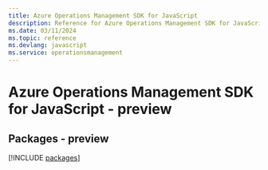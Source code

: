 ```yaml
---
title: Azure Operations Management SDK for JavaScript
description: Reference for Azure Operations Management SDK for JavaScript
ms.date: 03/11/2024
ms.topic: reference
ms.devlang: javascript
ms.service: operationsmanagement
---
```

# Azure Operations Management SDK for JavaScript - preview
## Packages - preview
[!INCLUDE [packages](operations-management-index.md)]
